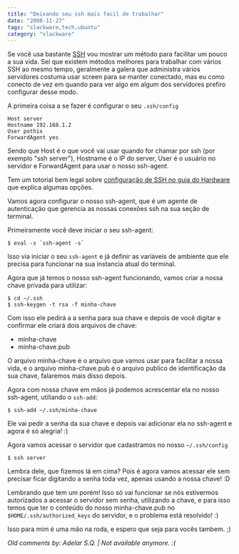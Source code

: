 ```yaml
---
title: "Deixando seu ssh mais facil de trabalhar"
date: "2008-11-27"
tags: "slackware,tech,ubuntu"
category: "slackware"
---
```


Se você usa bastante [SSH](http://en.wikipedia.org/wiki/Ssh) vou
mostrar um método para facilitar um pouco a sua vida. Sei que existem
métodos melhores para trabalhar com vários SSH ao mesmo tempo,
geralmente a galera que administra vários servidores costuma usar
screen para se manter conectado, mas eu como conecto de vez em quando
para ver algo em algum dos servidores prefiro configurar desse modo.

A primeira coisa a se fazer é configurar o seu `.ssh/config`

```
Host server
Hostname 192.168.1.2
User pothix
ForwardAgent yes
```

Sendo que Host é o que você vai usar quando for chamar por ssh (por
exemplo "ssh server"), Hostname é o IP do server, User é o usuário no
servidor e ForwardAgent para usar o nosso ssh-agent.

Tem um totorial bem legal sobre
[configuração de SSH no guia do Hardware](http://www.guiadohardware.net/tutoriais/dominando-ssh/pagina3.html)
que explica algumas opções.

Vamos agora configurar o nosso ssh-agent, que é um agente de
autenticação que gerencia as nossas conexões ssh na sua seção de
terminal.

Primeiramente você deve iniciar o seu ssh-agent:

    $ eval -s `ssh-agent -s`

Isso via iniciar o seu `ssh-agent` e já definir as variáveis de ambiente que ele precisa para funcionar na sua instancia atual do terminal.

Agora que já temos o nosso ssh-agent funcionando, vamos criar a nossa chave privada para utilizar:

```
$ cd ~/.ssh
$ ssh-keygen -t rsa -f minha-chave
```

Com isso ele pedirá a a senha para sua chave e depois de você digitar
e confirmar ele criará dois arquivos de chave:

* minha-chave
* minha-chave.pub

O arquivo minha-chave é o arquivo que vamos usar para facilitar a
nossa vida, e o arquivo minha-chave.pub é o arquivo publico de
identificação da sua chave, falaremos mais disso depois.

Agora com nossa chave em mãos já podemos acrescentar ela no nosso
ssh-agent, utiliando o `ssh-add`:

    $ ssh-add ~/.ssh/minha-chave

Ele vai pedir a senha da sua chave e depois vai adicionar ela no
ssh-agent e agora é só alegria! :)

Agora vamos acessar o servidor que cadastramos no nosso
`~/.ssh/config`

    $ ssh server
    
Lembra dele, que fizemos lá em cima? Pois é agora vamos acessar ele
sem precisar ficar digitando a senha toda vez, apenas usando a nossa
chave! :D

Lembrando que tem um porém! Isso só vai funcionar se nós estivermos
autorizados a acessar o servidor sem senha, utilizando a chave, e para
isso temos que ter o conteúdo do nosso minha-chave.pub no
`$HOME/.ssh/authorized_keys` do servidor, e o problema está resolvido!
:)

Isso para mim é uma mão na roda, e espero que seja para vocês
tambem. ;)



_Old comments by: Adelar S.Q. | Not available anymore. :(_
